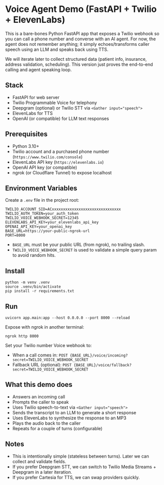 # Voice Agent Demo (FastAPI + Twilio + ElevenLabs)

This is a bare-bones Python FastAPI app that exposes a Twilio webhook so you can call a phone number and converse with an AI agent. For now, the agent does not remember anything; it simply echoes/transforms caller speech using an LLM and speaks back using TTS.

We will iterate later to collect structured data (patient info, insurance, address validation, scheduling). This version just proves the end-to-end calling and agent speaking loop.

## Stack
- FastAPI for web server
- Twilio Programmable Voice for telephony
- Deepgram (optional) or Twilio STT via `<Gather input="speech">`
- ElevenLabs for TTS
- OpenAI (or compatible) for LLM text responses

## Prerequisites
- Python 3.10+
- Twilio account and a purchased phone number (`https://www.twilio.com/console`)
- ElevenLabs API key (`https://elevenlabs.io`)
- OpenAI API key (or compatible)
- ngrok (or Cloudflare Tunnel) to expose localhost

## Environment Variables
Create a `.env` file in the project root:

```
TWILIO_ACCOUNT_SID=ACxxxxxxxxxxxxxxxxxxxxxxxxxxxxxxx
TWILIO_AUTH_TOKEN=your_auth_token
TWILIO_VOICE_WEBHOOK_SECRET=12345
ELEVENLABS_API_KEY=your_elevenlabs_api_key
OPENAI_API_KEY=your_openai_key
BASE_URL=https://your-public-ngrok-url
PORT=8000
```

- `BASE_URL` must be your public URL (from ngrok), no trailing slash.
- `TWILIO_VOICE_WEBHOOK_SECRET` is used to validate a simple query param to avoid random hits.

## Install
```
python -m venv .venv
source .venv/bin/activate
pip install -r requirements.txt
```

## Run
```
uvicorn app.main:app --host 0.0.0.0 --port 8000 --reload
```

Expose with ngrok in another terminal:
```
ngrok http 8000
```

Set your Twilio number Voice webhook to:
- When a call comes in: `POST {BASE_URL}/voice/incoming?secret=TWILIO_VOICE_WEBHOOK_SECRET`
- Fallback URL (optional): `POST {BASE_URL}/voice/fallback?secret=TWILIO_VOICE_WEBHOOK_SECRET`

## What this demo does
- Answers an incoming call
- Prompts the caller to speak
- Uses Twilio speech-to-text via `<Gather input="speech">`
- Sends the transcript to an LLM to generate a short response
- Uses ElevenLabs to synthesize the response to an MP3
- Plays the audio back to the caller
- Repeats for a couple of turns (configurable)

## Notes
- This is intentionally simple (stateless between turns). Later we can collect and validate fields.
- If you prefer Deepgram STT, we can switch to Twilio Media Streams + Deepgram in a later iteration.
- If you prefer Cartesia for TTS, we can swap providers quickly.
